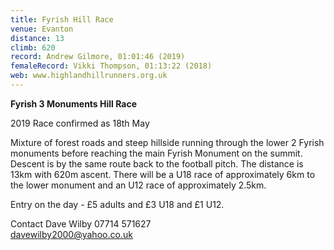 ```yaml
---
title: Fyrish Hill Race
venue: Evanton
distance: 13
climb: 620
record: Andrew Gilmore, 01:01:46 (2019)
femaleRecord: Vikki Thompson, 01:13:22 (2018)
web: www.highlandhillrunners.org.uk
---
```

**Fyrish 3 Monuments Hill Race**

2019 Race confirmed as 18th May

Mixture of forest roads and steep hillside running through the lower 2 Fyrish monuments before reaching the main Fyrish Monument on the summit. Descent is by the same route back to the football pitch. The distance is 13km with 620m ascent. There will be a U18 race of approximately 6km to the lower monument and an U12 race of approximately 2.5km.

Entry on the day - £5 adults and £3 U18 and £1 U12.

Contact Dave Wilby 07714 571627  
davewilby2000@yahoo.co.uk